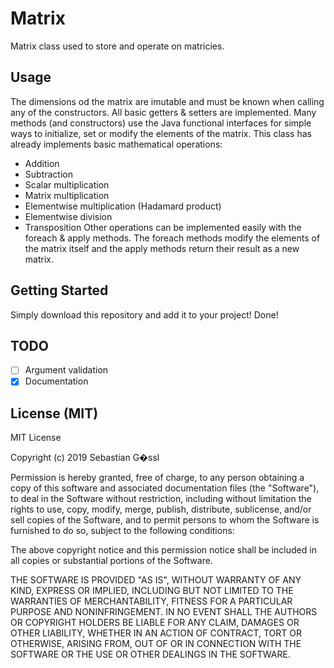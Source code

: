 # Matrix

Matrix class used to store and operate on matricies.

## Usage

The dimensions od the matrix are imutable and must be known when calling any
of the constructors.
All basic getters & setters are implemented.
Many methods (and constructors) use the Java functional interfaces for simple
ways to initialize, set or modify the elements of the matrix.
This class has already implements basic mathematical operations:
 - Addition
 - Subtraction
 - Scalar multiplication
 - Matrix multiplication
 - Elementwise multiplication (Hadamard product)
 - Elementwise division
 - Transposition
Other operations can be implemented easily with the foreach & apply methods.
The foreach methods modify the elements of the matrix itself and
the apply methods return their result as a new matrix.

## Getting Started

Simply download this repository and add it to your project! Done!

## TODO

 - [ ] Argument validation
 - [x] Documentation

## License (MIT)

MIT License

Copyright (c) 2019 Sebastian G�ssl

Permission is hereby granted, free of charge, to any person obtaining a copy
of this software and associated documentation files (the "Software"), to deal
in the Software without restriction, including without limitation the rights
to use, copy, modify, merge, publish, distribute, sublicense, and/or sell
copies of the Software, and to permit persons to whom the Software is
furnished to do so, subject to the following conditions:

The above copyright notice and this permission notice shall be included in all
copies or substantial portions of the Software.

THE SOFTWARE IS PROVIDED "AS IS", WITHOUT WARRANTY OF ANY KIND, EXPRESS OR
IMPLIED, INCLUDING BUT NOT LIMITED TO THE WARRANTIES OF MERCHANTABILITY,
FITNESS FOR A PARTICULAR PURPOSE AND NONINFRINGEMENT. IN NO EVENT SHALL THE
AUTHORS OR COPYRIGHT HOLDERS BE LIABLE FOR ANY CLAIM, DAMAGES OR OTHER
LIABILITY, WHETHER IN AN ACTION OF CONTRACT, TORT OR OTHERWISE, ARISING FROM,
OUT OF OR IN CONNECTION WITH THE SOFTWARE OR THE USE OR OTHER DEALINGS IN THE
SOFTWARE.
